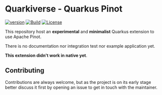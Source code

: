 # Quarkiverse - Quarkus Pinot
[![version](https://img.shields.io/maven-central/v/io.quarkiverse.googlecloudservices/quarkus-google-cloud-services-bom)](https://repo1.maven.org/maven2/io/quarkiverse/googlecloudservices/)
[![Build](https://github.com/quarkiverse/quarkus-google-cloud-services/workflows/Build/badge.svg)](https://github.com/quarkiverse/quarkus-google-cloud-services/actions?query=workflow%3ABuild)
[![License](https://img.shields.io/badge/License-Apache%202.0-blue.svg)](https://opensource.org/licenses/Apache-2.0)

This repository host an **experimental** and **minimalist** Quarkus extension to use Apache Pinot.

There is no documentation nor integration test nor example application yet.

**This extension didn't work in native yet**.

## Contributing

Contributions are always welcome, but as the project is on its early stage better discuss it first by opening an issue to get in touch with the maintainer.